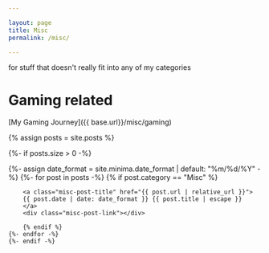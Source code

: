 ```yaml
---

layout: page
title: Misc
permalink: /misc/

---
```


for stuff that doesn't really fit into any of my categories

# Gaming related
[My Gaming Journey]({{ base.url}}/misc/gaming)

{% assign posts = site.posts %}

{%- if posts.size > 0 -%}

<div class="misc-list">
    {%- assign date_format = site.minima.date_format | default: "%m/%d/%Y" -%}
    {%- for post in posts -%}
        {% if post.category == "Misc" %}


        <a class="misc-post-title" href="{{ post.url | relative_url }}">
        {{ post.date | date: date_format }} {{ post.title | escape }} 
        </a>
        <div class="misc-post-link"></div>

        {% endif %}
    {%- endfor -%}
    {%- endif -%}

</div>